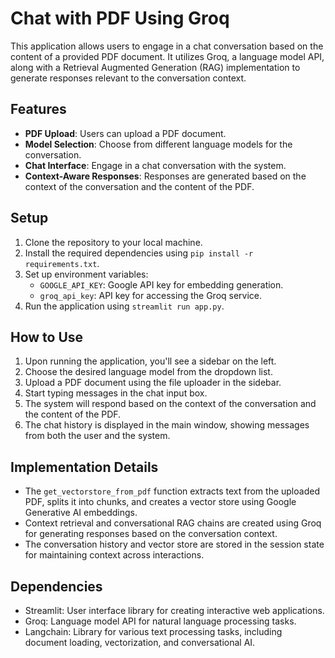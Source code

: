 # Chat with PDF Using Groq

This application allows users to engage in a chat conversation based on the content of a provided PDF document. It utilizes Groq, a language model API, along with a Retrieval Augmented Generation (RAG) implementation to generate responses relevant to the conversation context.

## Features

- **PDF Upload**: Users can upload a PDF document.
- **Model Selection**: Choose from different language models for the conversation.
- **Chat Interface**: Engage in a chat conversation with the system.
- **Context-Aware Responses**: Responses are generated based on the context of the conversation and the content of the PDF.

## Setup

1. Clone the repository to your local machine.
2. Install the required dependencies using `pip install -r requirements.txt`.
3. Set up environment variables:
   - `GOOGLE_API_KEY`: Google API key for embedding generation.
   - `groq_api_key`: API key for accessing the Groq service.
4. Run the application using `streamlit run app.py`.

## How to Use

1. Upon running the application, you'll see a sidebar on the left.
2. Choose the desired language model from the dropdown list.
3. Upload a PDF document using the file uploader in the sidebar.
4. Start typing messages in the chat input box.
5. The system will respond based on the context of the conversation and the content of the PDF.
6. The chat history is displayed in the main window, showing messages from both the user and the system.

## Implementation Details

- The `get_vectorstore_from_pdf` function extracts text from the uploaded PDF, splits it into chunks, and creates a vector store using Google Generative AI embeddings.
- Context retrieval and conversational RAG chains are created using Groq for generating responses based on the conversation context.
- The conversation history and vector store are stored in the session state for maintaining context across interactions.

## Dependencies

- Streamlit: User interface library for creating interactive web applications.
- Groq: Language model API for natural language processing tasks.
- Langchain: Library for various text processing tasks, including document loading, vectorization, and conversational AI.
